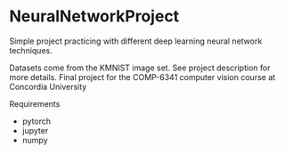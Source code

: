 # NeuralNetworkProject
Simple project practicing with different deep learning neural network techniques.

Datasets come from the KMNIST image set. 
See project description for more details. Final project for the COMP-6341 computer vision course at Concordia University

Requirements
* pytorch
* jupyter
* numpy

